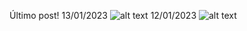 Último post! 13/01/2023
![alt text](https://pbs.twimg.com/media/FmZKZVzWYAEC2Zx?format=png&name=900x900)
12/01/2023
![alt text](https://pbs.twimg.com/media/FmJGQT3XEAYe1HO?format=png&name=900x900)